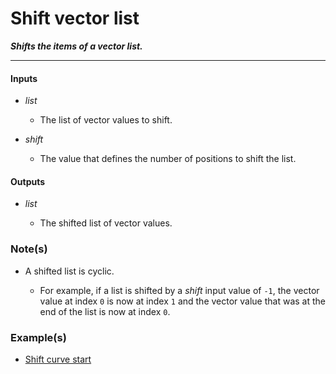 # Shift vector list

**_Shifts the items of a vector list._**

---


#### Inputs

* _list_

  * The list of vector values to shift.

* _shift_

  * The value that defines the number of positions to shift the list.


#### Outputs

* _list_

  * The shifted list of vector values.


### Note(s)

* A shifted list is cyclic.

  * For example, if a list is shifted by a _shift_ input value of `-1`, the vector value at index `0` is now at index `1` and the vector value that was at the end of the list is now at index `0`.


### Example(s)

* <a href="https://creator.trimble.com/graph?assetURI=whp:defc5672-835b-4cdb-91d0-f9da8727cb37&version=latest" target="_blank">Shift curve start</a>
